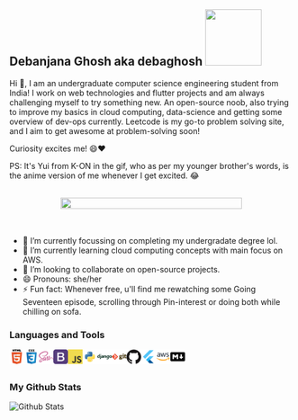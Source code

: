 ## Debanjana Ghosh aka debaghosh   <img src="https://media3.giphy.com/media/PMExYMdOHKfa6GU32L/giphy.webp" height="100" width="100"></img>

Hi :wave:, I am an undergraduate computer science engineering student from India! I work on web technologies and flutter projects and am always challenging myself to try something new. An open-source noob, also trying to improve my basics in cloud computing, data-science and getting some overview of dev-ops currently. Leetcode is my go-to problem solving site, and I aim to get awesome at problem-solving soon! <br>

Curiosity excites me! :smile::heart: 

PS: It's Yui from K-ON  in the gif, who as per my younger brother's words, is the anime version of me whenever I get excited. 😂
<br><br>

<p align="center">
 <img src="https://media4.giphy.com/media/opPF5xTwQML16/giphy.gif?cid=ecf05e4759ndj0338wyaa8c1v2h7tlzsk9aexxw8u7qj04u9&rid=giphy.gif&ct=g" width="80%" height="40%"></img>
</p>
 
<br>
 
- 🔭 I’m currently focussing on completing my undergradate degree lol.
- 🌱 I’m currently learning cloud computing concepts with main focus on AWS.
- 👯 I’m looking to collaborate on open-source projects.
- 😄 Pronouns: she/her
- ⚡ Fun fact: Whenever free, u'll find me rewatching some Going Seventeen episode, scrolling through Pin-interest or doing both while chilling on sofa.


### Languages and Tools

<img align="left" alt="HTML5" width="26px" src="https://raw.githubusercontent.com/github/explore/80688e429a7d4ef2fca1e82350fe8e3517d3494d/topics/html/html.png" />
<img align="left" alt="CSS3" width="26px" src="https://raw.githubusercontent.com/github/explore/80688e429a7d4ef2fca1e82350fe8e3517d3494d/topics/css/css.png" />
<img align="left" alt="Sass" width="26px" src="https://raw.githubusercontent.com/github/explore/80688e429a7d4ef2fca1e82350fe8e3517d3494d/topics/sass/sass.png" />
<img align="left" alt="Bootstrap" width="26px" src="https://raw.githubusercontent.com/github/explore/80688e429a7d4ef2fca1e82350fe8e3517d3494d/topics/bootstrap/bootstrap.png" />
<img align="left" alt="JavaScript" width="26px" src="https://raw.githubusercontent.com/github/explore/80688e429a7d4ef2fca1e82350fe8e3517d3494d/topics/javascript/javascript.png" />
<!--
<img align="left" alt="React" width="26px" src="https://raw.githubusercontent.com/github/explore/80688e429a7d4ef2fca1e82350fe8e3517d3494d/topics/react/react.png" />-->
<img align="left" alt="Python" width="26px" src="https://raw.githubusercontent.com/github/explore/80688e429a7d4ef2fca1e82350fe8e3517d3494d/topics/python/python.png" />
<img align="left" alt="Django" width="26px" src="https://raw.githubusercontent.com/github/explore/80688e429a7d4ef2fca1e82350fe8e3517d3494d/topics/django/django.png" />
<img align="left" alt="Git" width="26px" src="https://raw.githubusercontent.com/github/explore/80688e429a7d4ef2fca1e82350fe8e3517d3494d/topics/git/git.png" />
<img align="left" alt="GitHub" width="26px" src="https://raw.githubusercontent.com/github/explore/78df643247d429f6cc873026c0622819ad797942/topics/github/github.png" />
<img align="left" alt="Flutter" width="26px" src="https://raw.githubusercontent.com/github/explore/80688e429a7d4ef2fca1e82350fe8e3517d3494d/topics/flutter/flutter.png" />
<img align="left" alt="AWS" width="26px" src="https://raw.githubusercontent.com/github/explore/80688e429a7d4ef2fca1e82350fe8e3517d3494d/topics/aws/aws.png" />
<img align="left" alt="Markdown" width="26px" src="https://raw.githubusercontent.com/github/explore/80688e429a7d4ef2fca1e82350fe8e3517d3494d/topics/markdown/markdown.png" />

<br><br>

### My Github Stats

<img align="left" alt="Github Stats" src="https://github-readme-stats.vercel.app/api?username=debaghosh">









<!--
**debaghosh/debaghosh** is a ✨ _special_ ✨ repository because its `README.md` (this file) appears on your GitHub profile.

Here are some ideas to get you started:

- 🔭 I’m currently working on ...
- 🌱 I’m currently learning ...
- 👯 I’m looking to collaborate on ...
- 🤔 I’m looking for help with ...
- 💬 Ask me about ...
- 📫 How to reach me: ...
- 😄 Pronouns: ...
- ⚡ Fun fact: ...
<p align="center">
 <img src="https://media0.giphy.com/media/6905qVxGoow0kLQSAC/giphy.gif?cid=790b76117169b40b5ad03945e3c7dd57a3ecf1efe75b60be&rid=giphy.gif&ct=g"></img>
</p>


-->
